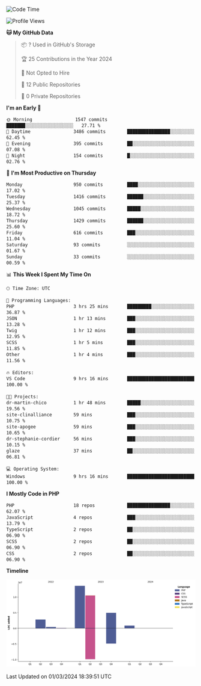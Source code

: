 <!--START_SECTION:waka-->
![Code Time](http://img.shields.io/badge/Code%20Time-1%2C526%20hrs%2056%20mins-blue)

![Profile Views](http://img.shields.io/badge/Profile%20Views-0-blue)

**🐱 My GitHub Data** 

> 📦 ? Used in GitHub's Storage 
 > 
> 🏆 25 Contributions in the Year 2024
 > 
> 🚫 Not Opted to Hire
 > 
> 📜 12 Public Repositories 
 > 
> 🔑 0 Private Repositories 
 > 
**I'm an Early 🐤** 

```text
🌞 Morning                1547 commits        ███████░░░░░░░░░░░░░░░░░░   27.71 % 
🌆 Daytime                3486 commits        ████████████████░░░░░░░░░   62.45 % 
🌃 Evening                395 commits         ██░░░░░░░░░░░░░░░░░░░░░░░   07.08 % 
🌙 Night                  154 commits         █░░░░░░░░░░░░░░░░░░░░░░░░   02.76 % 
```
📅 **I'm Most Productive on Thursday** 

```text
Monday                   950 commits         ████░░░░░░░░░░░░░░░░░░░░░   17.02 % 
Tuesday                  1416 commits        ██████░░░░░░░░░░░░░░░░░░░   25.37 % 
Wednesday                1045 commits        █████░░░░░░░░░░░░░░░░░░░░   18.72 % 
Thursday                 1429 commits        ██████░░░░░░░░░░░░░░░░░░░   25.60 % 
Friday                   616 commits         ███░░░░░░░░░░░░░░░░░░░░░░   11.04 % 
Saturday                 93 commits          ░░░░░░░░░░░░░░░░░░░░░░░░░   01.67 % 
Sunday                   33 commits          ░░░░░░░░░░░░░░░░░░░░░░░░░   00.59 % 
```


📊 **This Week I Spent My Time On** 

```text
🕑︎ Time Zone: UTC

💬 Programming Languages: 
PHP                      3 hrs 25 mins       █████████░░░░░░░░░░░░░░░░   36.87 % 
JSON                     1 hr 13 mins        ███░░░░░░░░░░░░░░░░░░░░░░   13.28 % 
Twig                     1 hr 12 mins        ███░░░░░░░░░░░░░░░░░░░░░░   12.95 % 
SCSS                     1 hr 5 mins         ███░░░░░░░░░░░░░░░░░░░░░░   11.85 % 
Other                    1 hr 4 mins         ███░░░░░░░░░░░░░░░░░░░░░░   11.56 % 

🔥 Editors: 
VS Code                  9 hrs 16 mins       █████████████████████████   100.00 % 

🐱‍💻 Projects: 
dr-martin-chico          1 hr 48 mins        █████░░░░░░░░░░░░░░░░░░░░   19.56 % 
site-clinalliance        59 mins             ███░░░░░░░░░░░░░░░░░░░░░░   10.75 % 
site-apogee              59 mins             ███░░░░░░░░░░░░░░░░░░░░░░   10.65 % 
dr-stephanie-cordier     56 mins             ███░░░░░░░░░░░░░░░░░░░░░░   10.15 % 
glaze                    37 mins             ██░░░░░░░░░░░░░░░░░░░░░░░   06.81 % 

💻 Operating System: 
Windows                  9 hrs 16 mins       █████████████████████████   100.00 % 
```

**I Mostly Code in PHP** 

```text
PHP                      18 repos            ████████████████░░░░░░░░░   62.07 % 
JavaScript               4 repos             ███░░░░░░░░░░░░░░░░░░░░░░   13.79 % 
TypeScript               2 repos             ██░░░░░░░░░░░░░░░░░░░░░░░   06.90 % 
SCSS                     2 repos             ██░░░░░░░░░░░░░░░░░░░░░░░   06.90 % 
CSS                      2 repos             ██░░░░░░░░░░░░░░░░░░░░░░░   06.90 % 
```



**Timeline**

![Lines of Code chart](https://raw.githubusercontent.com/tahar-elgunaoui/tahar-elgunaoui/main/assets/bar_graph.png)


 Last Updated on 01/03/2024 18:39:51 UTC
<!--END_SECTION:waka-->
